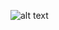 ![alt text]("https://raw.githubusercontent.com/ArmanSandhu/COMP3618FinalProject/master/WpfApplication1/Images/Mainpage.JPG?token=AhpjDmC_SZOFJV9j84Mxhs2Xfm96rvAHks5cnwxNwA%3D%3D")
